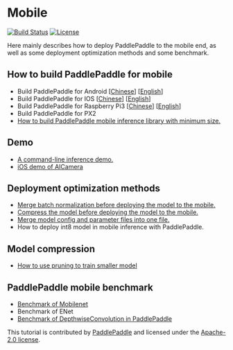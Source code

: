 # Mobile

[![Build Status](https://travis-ci.org/PaddlePaddle/Mobile.svg?branch=develop)](https://travis-ci.org/PaddlePaddle/Mobile)
[![License](https://img.shields.io/badge/license-Apache%202-blue.svg)](LICENSE)

Here mainly describes how to deploy PaddlePaddle to the mobile end, as well as some deployment optimization methods and some benchmark.

## How to build PaddlePaddle for mobile
- Build PaddlePaddle for Android [[Chinese](https://github.com/PaddlePaddle/Paddle/blob/develop/doc/mobile/cross_compiling_for_android_cn.md)] [[English](https://github.com/PaddlePaddle/Paddle/blob/develop/doc/mobile/cross_compiling_for_android_en.md)]
- Build PaddlePaddle for IOS [[Chinese](https://github.com/PaddlePaddle/Paddle/blob/develop/doc/mobile/cross_compiling_for_ios_cn.md)] [[English](https://github.com/PaddlePaddle/Paddle/blob/develop/doc/mobile/cross_compiling_for_ios_en.md)]
- Build PaddlePaddle for Raspberry Pi3 [[Chinese](https://github.com/PaddlePaddle/Paddle/blob/develop/doc/mobile/cross_compiling_for_raspberry_cn.md)] [[English](https://github.com/PaddlePaddle/Paddle/blob/develop/doc/mobile/cross_compiling_for_raspberry_en.md)]
- Build PaddlePaddle for PX2
- [How to build PaddlePaddle mobile inference library with minimum size.](./deployment/library/build_for_minimum_size.md)

## Demo
- [A command-line inference demo.](./benchmark/tool/C/README.md)
- [iOS demo of AICamera](./Demo/iOS/AICamera/README.md)

## Deployment optimization methods
- [Merge batch normalization before deploying the model to the mobile.](./deployment/model/merge_batch_normalization/README.md)
- [Compress the model before deploying the model to the mobile.](./deployment/model/rounding/README.md)
- [Merge model config and parameter files into one file.](./deployment/model/merge_config_parameters/README.md)
- How to deploy int8 model in mobile inference with PaddlePaddle.

## Model compression
- [How to use pruning to train smaller model](./model_compression/pruning/)

## PaddlePaddle mobile benchmark
- [Benchmark of Mobilenet](./benchmark/README.md)
- Benchmark of ENet
- [Benchmark of DepthwiseConvolution in PaddlePaddle](https://github.com/hedaoyuan/Function/blob/master/src/conv/README.md)

This tutorial is contributed by [PaddlePaddle](https://github.com/PaddlePaddle/Paddle) and licensed under the [Apache-2.0 license](LICENSE).
